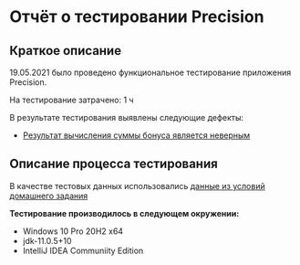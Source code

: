 # Отчёт о тестировании Precision #
## Краткое описание
19.05.2021 было проведено функциональное тестирование приложения Precision.

На тестирование затрачено: 1 ч

В результате тестирования выявлены следующие дефекты:

* [Результат вычисления суммы бонуса является неверным](https://github.com/svetlanachudesnova/Precision/issues/1)
## Описание процесса тестирования
В качестве тестовых данных использовались [данные из условий домашнего задания](https://github.com/netology-code/javaqa-homeworks/tree/master/programming#%D0%B7%D0%B0%D0%B4%D0%B0%D1%87%D0%B0-2---precision)

**Тестирование производилось в следующем окружении:**
* Windows 10 Pro 20H2 x64
* jdk-11.0.5+10
* IntelliJ IDEA Communiity Edition